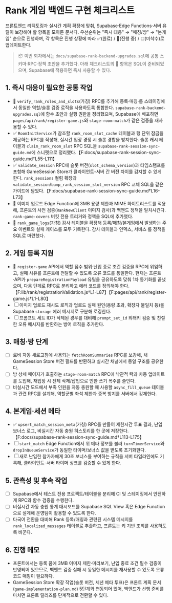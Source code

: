 # Rank 게임 백엔드 구현 체크리스트

프론트엔드 리팩토링과 실시간 계획 확장에 맞춰, Supabase·Edge Functions·서버 유틸이 보강해야 할 항목을 모아둔 문서다. 우선순위는 "즉시 대응" → "매칭/방" → "본게임" 순으로 진행하며, 각 항목은 진행 상황에 따라 ✅(완료) / 🔄(진행 중) / ☐(미착수)로 업데이트한다.

> 📦 이번 회차에서는 `docs/supabase-rank-backend-upgrades.sql`에 공통 스키마·RPC·정책 초안을 추가했다. 아래 체크리스트의 🔄 항목은 SQL이 준비되었으며, Supabase에 적용하면 즉시 사용할 수 있다.

## 1. 즉시 대응이 필요한 공통 작업
- 🔄 `verify_rank_roles_and_slots`(가칭) RPC를 추가해 등록·매칭·룸 스테이징에서 동일한 역할/슬롯 검증 로직을 사용하도록 통합한다. `supabase-rank-backend-upgrades.sql`에 함수 초안과 실행 권한을 정리했으며, Supabase에 배포하면 `pages/api/rank/register-game.js`와 `stage-room-match`가 같은 검증을 재사용할 수 있다.
- ✅ `RoomInitService`가 참조할 `rank_room_slot_cache` 테이블과 행 단위 잠금을 제공하는 RPC를 작성해, 실시간 입장 경쟁 시 슬롯 경합을 방지한다. 슬롯 캐시 테이블과 `claim_rank_room_slot` RPC SQL을 `supabase-rank-session-sync-guide.md`에 스니펫으로 정리했다.【F:docs/supabase-rank-session-sync-guide.md†L55-L111】
- ✅ `validate_session` RPC에 슬롯 버전(`slot_schema_version`)과 타임스탬프를 포함해 GameSession Store가 클라이언트-서버 간 버전 차이를 감지할 수 있게 한다. `rank_sessions` 컬럼 확장과 `validate_session`/`bump_rank_session_slot_version` RPC 교체 SQL을 같은 가이드에 담았다.【F:docs/supabase-rank-session-sync-guide.md†L16-L73】
- 🔄 이미지 업로드 Edge Function에 3MB 용량 제한과 MIME 화이트리스트를 적용해, 프론트의 사전 검증(`RankNewClient` 이미지 검사)과 백엔드 정책을 일치시킨다. `rank-game-covers` 버킷 전용 트리거와 정책을 SQL에 추가했다.
- 🔄 `rank_game_logs`(가칭) 감사 테이블을 확장해 등록/매칭/본게임에서 발생하는 주요 이벤트와 실패 케이스를 모두 기록한다. 감사 테이블과 인덱스, 서비스 롤 정책을 SQL로 마련했다.

## 2. 게임 등록 지원
- 🔄 `register-game` API에서 역할 점수 범위·난입 종료 조건 검증을 RPC에 위임하고, 실패 사유를 프론트에 전달할 수 있도록 오류 코드를 통일한다. 현재는 프론트·API가 `prepareRegistrationPayload` 유틸을 공유하도록 맞춰 1차 동기화를 끝냈으며, 다음 단계로 RPC로 분리하고 에러 코드를 정의해야 한다.【F:lib/rank/registrationValidation.js†L1-L87】【F:pages/api/rank/register-game.js†L1-L80】
- ☐ 이미지 업로드 재시도 로직과 업로드 실패 원인(용량 초과, 확장자 불일치 등)을 Supabase `storage` 에러 메시지로 구분해 로깅한다.
- ☐ 프롬프트 세트 ID가 삭제된 경우를 대비해 `prompt_set_id` 외래키 검증 및 친절한 오류 메시지를 반환하는 방어 로직을 추가한다.

## 3. 매칭·방 단계
- ☐ 로비 자동 새로고침에 사용되는 `fetchRoomSummaries` RPC를 보강해, 새 GameSession Store 버전 필드를 반환하고 실시간 채널에서 동일 구조를 공유한다.
- ☐ 방 상세 페이지가 호출하는 `stage-room-match` RPC에 낙관적 락과 차등 업데이트를 도입해, 재입장 시 전체 삭제/삽입으로 인한 쓰기 폭주를 줄인다.
- ☐ 비실시간 모드에서 부족 인원을 자동 충원할 때 사용할 `async_fill_queue` 테이블과 관련 RPC를 설계해, 역할군별 좌석 제한과 중복 방지를 서버에서 강제한다.

## 4. 본게임·세션 메타
- ✅ `upsert_match_session_meta`(가칭) RPC를 만들어 제한시간 투표 결과, 난입 보너스 로그, 비실시간 자동 충원 히스토리를 한 곳에 저장한다.【F:docs/supabase-rank-session-sync-guide.md†L113-L175】
- ☐ `start_match` Edge Function에서 위 메타 정보를 불러 `turnTimerService`와 `dropInQueueService`가 동일한 타이머/보너스 값을 받도록 초기화한다.
- ☐ 새로 난입한 참가자에게 30초 보너스를 부여하는 규칙을 서버 타임라인에도 기록해, 클라이언트-서버 타이머 싱크를 검증할 수 있게 한다.

## 5. 관측성 및 후속 작업
- ☐ Supabase에서 테스트 전용 프로젝트/테이블을 분리해 CI 및 스테이징에서 안전하게 RPC와 함수 검증을 수행한다.
- ☐ 비실시간 자동 충원 통계 대시보드를 Supabase SQL View 혹은 Edge Function으로 설계해 운영팀이 활용할 수 있도록 한다.
- ☐ 다국어 전환을 대비해 Rank 등록/매칭과 관련된 시스템 메시지를 `rank_localized_messages` 테이블로 추출하고, 프론트는 키 기반 조회를 사용하도록 바꾼다.

## 6. 진행 메모
- 프론트에서는 등록 폼에 3MB 이미지 제한·미리보기, 난입 종료 조건 필수 검증이 반영되어 있으므로, 백엔드 검증 실패 시 동일한 메시지를 재사용할 수 있도록 오류 코드 매핑이 필요하다.
- GameSession Store 확장 작업(슬롯 버전, 세션 메타 투표)은 프론트 계획 문서(`game-implementation-plan.md`) 5단계와 연동되어 있어, 백엔드가 선행 준비를 마치면 프론트 릴리즈를 단계적으로 전환할 수 있다.
